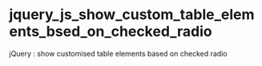 jquery_js_show_custom_table_elements_bsed_on_checked_radio
==========================================================

jQuery : show customised table elements based on checked radio